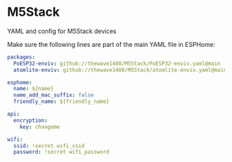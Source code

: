 # M5Stack
YAML and config for M5Stack devices


Make sure the following lines are part of the main YAML file in ESPHome:

```yaml
packages:
  PoESP32-enviv: github://thewave1408/M5Stack/PoESP32-enviv.yaml@main
  atomlite-enviv: github://thewave1408/M5Stack/atomlite-enviv.yaml@main

esphome:
  name: ${name}
  name_add_mac_suffix: false
  friendly_name: ${friendly_name}

api:
  encryption:
    key: changeme

wifi:
  ssid: !secret wifi_ssid
  password: !secret wifi_password

```
